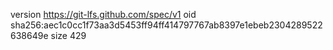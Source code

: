 version https://git-lfs.github.com/spec/v1
oid sha256:aec1c0cc1f73aa3d5453ff94ff414797767ab8397e1ebeb2304289522638649e
size 429

